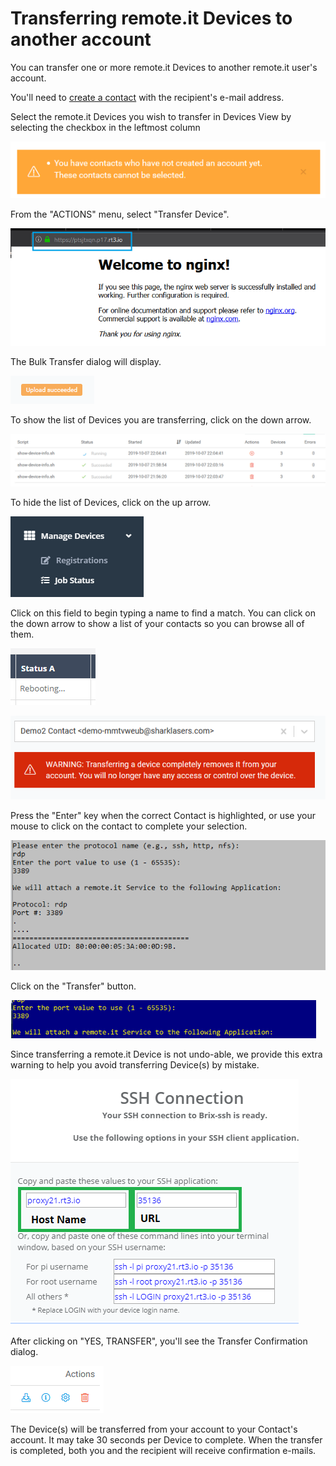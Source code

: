 # Transferring remote.it Devices to another account

You can transfer one or more remote.it Devices to another remote.it user's account.

You'll need to [create a contact](managing-contacts/create-a-contact.md) with the recipient's e-mail address.

Select the remote.it Devices you wish to transfer in Devices View by selecting the checkbox in the leftmost column

![](../.gitbook/assets/image%20%28190%29.png)

From the "ACTIONS" menu, select "Transfer Device".

![](../.gitbook/assets/image%20%28202%29.png)

The Bulk Transfer dialog will display.  

![](../.gitbook/assets/image%20%2813%29.png)

To show the list of Devices you are transferring, click on the down arrow.

![](../.gitbook/assets/image%20%28182%29.png)

To hide the list of Devices, click on the up arrow.

![](../.gitbook/assets/image%20%28245%29.png)

Click on this field to begin typing a name to find a match.  You can click on the down arrow to show a list of your contacts so you can browse all of them.

![](../.gitbook/assets/image%20%28147%29.png)

![](../.gitbook/assets/image%20%2880%29.png)

Press the "Enter" key when the correct Contact is highlighted, or use your mouse to click on the contact to complete your selection.

![](../.gitbook/assets/image%20%28296%29.png)

Click on the "Transfer" button.

![](../.gitbook/assets/image%20%28266%29.png)

Since transferring a remote.it Device is not undo-able, we provide this extra warning to help you avoid transferring Device\(s\) by mistake.

![](../.gitbook/assets/image%20%2898%29.png)

After clicking on "YES, TRANSFER", you'll see the Transfer Confirmation dialog.

![](../.gitbook/assets/image%20%28217%29.png)

The Device\(s\) will be transferred from your account to your Contact's account.  It may take 30 seconds per Device to complete.  When the transfer is completed, both you and the recipient will receive confirmation e-mails.

